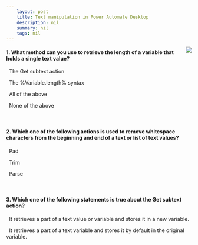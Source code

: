 ```yaml
---
    layout: post
    title: Text manipulation in Power Automate Desktop  
    description: nil
    summary: nil
    tags: nil
---
```



 <a target="_blank" href="https://docs.microsoft.com/en-us/learn/modules/pad-text-manipulation/5-check-knowledge/"><i class="fas fa-external-link-alt"></i> </a>
 <img align="right" src="https://docs.microsoft.com/en-us/learn/achievements/pad-text-manipulation.svg">
####  1. What method can you use to retrieve the length of a variable that holds a single text value?


<i class='far fa-square'></i> &nbsp;&nbsp;The Get subtext action

<i class='fas fa-check-square' style='color: Dodgerblue;'></i> &nbsp;&nbsp;The \%Variable.length\% syntax

<i class='far fa-square'></i> &nbsp;&nbsp;All of the above

<i class='far fa-square'></i> &nbsp;&nbsp;None of the above
<br />
<br />
<br />

####  2. Which one of the following actions is used to remove whitespace characters from the beginning and end of a text or list of text values?


<i class='far fa-square'></i> &nbsp;&nbsp;Pad

<i class='fas fa-check-square' style='color: Dodgerblue;'></i> &nbsp;&nbsp;Trim

<i class='far fa-square'></i> &nbsp;&nbsp;Parse
<br />
<br />
<br />

####  3. Which one of the following statements is true about the Get subtext action?


<i class='fas fa-check-square' style='color: Dodgerblue;'></i> &nbsp;&nbsp;It retrieves a part of a text value or variable and stores it in a new variable.

<i class='far fa-square'></i> &nbsp;&nbsp;It retrieves a part of a text variable and stores it by default in the original variable.
<br />
<br />
<br />
